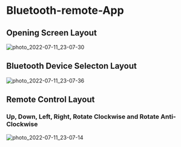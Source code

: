 # Bluetooth-remote-App

## Opening Screen Layout
![photo_2022-07-11_23-07-30](https://user-images.githubusercontent.com/78850085/178324869-3f37d871-b379-4aeb-9926-b5acc4dcca3f.jpg)
## Bluetooth Device Selecton Layout
![photo_2022-07-11_23-07-36](https://user-images.githubusercontent.com/78850085/178324895-8c639764-ea8e-46bf-9fbe-804b75638172.jpg)
## Remote Control Layout
### Up, Down, Left, Right, Rotate Clockwise and Rotate Anti-Clockwise
![photo_2022-07-11_23-07-14](https://user-images.githubusercontent.com/78850085/178324903-dc5161e0-814b-446b-a742-1c2a28f35e32.jpg)
